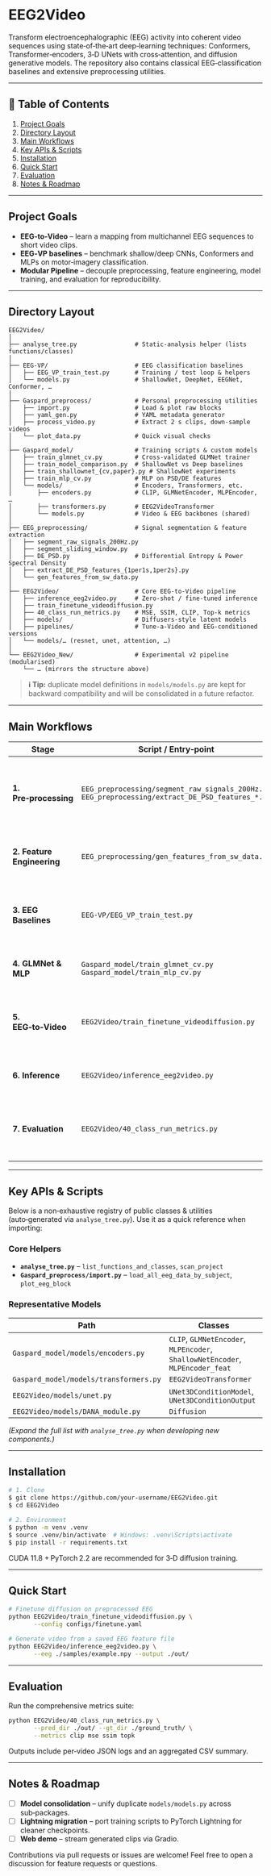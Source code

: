 # EEG2Video

Transform electroencephalographic (EEG) activity into coherent video sequences using state‑of‑the‑art deep‑learning techniques: Conformers, Transformer‑encoders, 3‑D UNets with cross‑attention, and diffusion generative models. The repository also contains classical EEG‑classification baselines and extensive preprocessing utilities.

---

## 📑 Table of Contents

1. [Project Goals](#project-goals)
2. [Directory Layout](#directory-layout)
3. [Main Workflows](#main-workflows)
4. [Key APIs & Scripts](#key-apis--scripts)
5. [Installation](#installation)
6. [Quick Start](#quick-start)
7. [Evaluation](#evaluation)
8. [Notes & Roadmap](#notes--roadmap)

---

## Project Goals

* **EEG‑to‑Video** – learn a mapping from multichannel EEG sequences to short video clips.
* **EEG‑VP baselines** – benchmark shallow/deep CNNs, Conformers and MLPs on motor‑imagery classification.
* **Modular Pipeline** – decouple preprocessing, feature engineering, model training, and evaluation for reproducibility.

---

## Directory Layout

```text
EEG2Video/
│
├── analyse_tree.py                # Static‑analysis helper (lists functions/classes)
│
├── EEG-VP/                        # EEG classification baselines
│   ├── EEG_VP_train_test.py       # Training / test loop & helpers
│   └── models.py                  # ShallowNet, DeepNet, EEGNet, Conformer, …
│
├── Gaspard_preprocess/            # Personal preprocessing utilities
│   ├── import.py                  # Load & plot raw blocks
│   ├── yaml_gen.py                # YAML metadata generator
│   ├── process_video.py           # Extract 2 s clips, down‑sample videos
│   └── plot_data.py               # Quick visual checks
│
├── Gaspard_model/                 # Training scripts & custom models
│   ├── train_glmnet_cv.py         # Cross‑validated GLMNet trainer
│   ├── train_model_comparison.py  # ShallowNet vs Deep baselines
│   ├── train_shallownet_{cv,paper}.py # ShallowNet experiments
│   ├── train_mlp_cv.py            # MLP on PSD/DE features
│   └── models/                    # Encoders, Transformers, etc.
│       ├── encoders.py            # CLIP, GLMNetEncoder, MLPEncoder, …
│       ├── transformers.py        # EEG2VideoTransformer
│       └── models.py              # Video & EEG backbones (shared)
│
├── EEG_preprocessing/             # Signal segmentation & feature extraction
│   ├── segment_raw_signals_200Hz.py
│   ├── segment_sliding_window.py
│   ├── DE_PSD.py                  # Differential Entropy & Power Spectral Density
│   ├── extract_DE_PSD_features_{1per1s,1per2s}.py
│   └── gen_features_from_sw_data.py
│
├── EEG2Video/                     # Core EEG‑to‑Video pipeline
│   ├── inference_eeg2video.py     # Zero‑shot / fine‑tuned inference
│   ├── train_finetune_videodiffusion.py
│   ├── 40_class_run_metrics.py    # MSE, SSIM, CLIP, Top‑k metrics
│   ├── models/                    # Diffusers‑style latent models
│   ├── pipelines/                 # Tune‑a‑Video and EEG‑conditioned versions
│   └── models/… (resnet, unet, attention, …)
│
└── EEG2Video_New/                 # Experimental v2 pipeline (modularised)
    └── … (mirrors the structure above)
```

> **ℹ︎ Tip:** duplicate model definitions in `models/models.py` are kept for backward compatibility and will be consolidated in a future refactor.

---

## Main Workflows

| Stage | Script / Entry‑point | Description |
|-------|----------------------|-------------|
| **1. Pre‑processing** | `EEG_preprocessing/segment_raw_signals_200Hz.py`<br>`EEG_preprocessing/extract_DE_PSD_features_*.py` | Slice raw `.npy` recordings into windows (200 Hz) and compute DE/PSD features. |
| **2. Feature Engineering** | `EEG_preprocessing/gen_features_from_sw_data.py` | Aggregate sliding‑window features for downstream tasks. |
| **3. EEG Baselines** | `EEG-VP/EEG_VP_train_test.py` | Train ShallowNet / EEGNet / Conformer baselines on classification. |
| **4. GLMNet & MLP** | `Gaspard_model/train_glmnet_cv.py`<br>`Gaspard_model/train_mlp_cv.py` | Cross‑validated training on spectral features. |
| **5. EEG‑to‑Video** | `EEG2Video/train_finetune_videodiffusion.py` | Fine‑tune latent‑diffusion pipeline conditioned on EEG embeddings. |
| **6. Inference** | `EEG2Video/inference_eeg2video.py` | Generate video clips from unseen EEG segments. |
| **7. Evaluation** | `EEG2Video/40_class_run_metrics.py` | Compute clip/video accuracy, CLIP Score, MSE, SSIM, PSNR, etc. |

---

## Key APIs & Scripts

Below is a non‑exhaustive registry of public classes & utilities (auto‑generated via `analyse_tree.py`). Use it as a quick reference when importing:

### Core Helpers

- **`analyse_tree.py`** – `list_functions_and_classes`, `scan_project`
- **`Gaspard_preprocess/import.py`** – `load_all_eeg_data_by_subject`, `plot_eeg_block`

### Representative Models

| Path | Classes |
|------|---------|
| `Gaspard_model/models/encoders.py` | `CLIP`, `GLMNetEncoder`, `MLPEncoder`, `ShallowNetEncoder`, `MLPEncoder_feat` |
| `Gaspard_model/models/transformers.py` | `EEG2VideoTransformer` |
| `EEG2Video/models/unet.py` | `UNet3DConditionModel`, `UNet3DConditionOutput` |
| `EEG2Video/models/DANA_module.py` | `Diffusion` |

*(Expand the full list with `analyse_tree.py` when developing new components.)*

---

## Installation

```bash
# 1. Clone
$ git clone https://github.com/your‑username/EEG2Video.git
$ cd EEG2Video

# 2. Environment
$ python -m venv .venv
$ source .venv/bin/activate  # Windows: .venv\Scripts\activate
$ pip install -r requirements.txt
```

CUDA 11.8 + PyTorch 2.2 are recommended for 3‑D diffusion training.

---

## Quick Start

```bash
# Finetune diffusion on preprocessed EEG
python EEG2Video/train_finetune_videodiffusion.py \
       --config configs/finetune.yaml

# Generate video from a saved EEG feature file
python EEG2Video/inference_eeg2video.py \
       --eeg ./samples/example.npy --output ./out/
```

---

## Evaluation

Run the comprehensive metrics suite:

```bash
python EEG2Video/40_class_run_metrics.py \
       --pred_dir ./out/ --gt_dir ./ground_truth/ \
       --metrics clip mse ssim topk
```

Outputs include per‑video JSON logs and an aggregated CSV summary.

---

## Notes & Roadmap

- [ ] **Model consolidation** – unify duplicate `models/models.py` across sub‑packages.
- [ ] **Lightning migration** – port training scripts to PyTorch Lightning for cleaner checkpoints.
- [ ] **Web demo** – stream generated clips via Gradio.

Contributions via pull requests or issues are welcome! Feel free to open a discussion for feature requests or questions.

